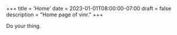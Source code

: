 +++
title = 'Home'
date = 2023-01-01T08:00:00-07:00
draft = false
description = "Home page of vinr."
+++

Do your thing.
